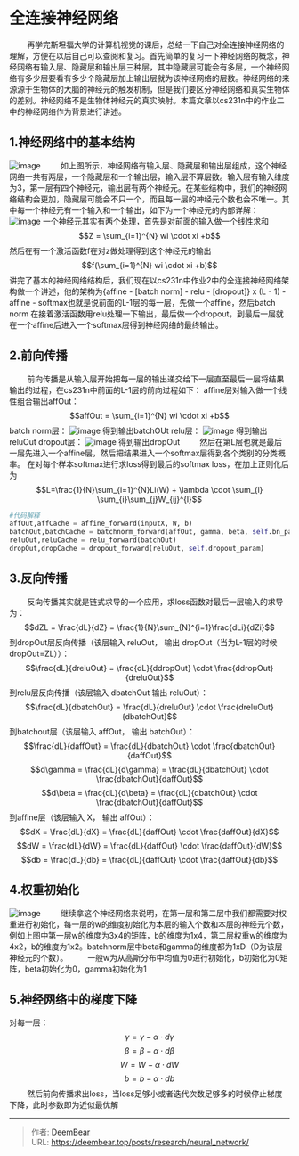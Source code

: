 # 全连接神经网络

&emsp;&emsp; 再学完斯坦福大学的计算机视觉的课后，总结一下自己对全连接神经网络的理解，方便在以后自己可以查阅和复习。首先简单的复习一下神经网络的概念，神经网络有输入层、隐藏层和输出层三种层，其中隐藏层可能会有多层，一个神经网络有多少层要看有多少个隐藏层加上输出层就为该神经网络的层数。神经网络的来源源于生物体的大脑的神经元的触发机制，但是我们要区分神经网络和真实生物体的差别。神经网络不是生物体神经元的真实映射。本篇文章以cs231n中的作业二中的神经网络作为背景进行讲述。
## 1.神经网络中的基本结构
![image](/images/neuralnetwork.png)
&emsp;&emsp; 如上图所示，神经网络有输入层、隐藏层和输出层组成，这个神经网络一共有两层，一个隐藏层和一个输出层，输入层不算层数。输入层有输入维度为3，第一层有四个神经元，输出层有两个神经元。在某些结构中，我们的神经网络结构会更加，隐藏层可能会不只一个，而且每一层的神经元个数也会不唯一。其中每一个神经元有一个输入和一个输出，如下为一个神经元的内部详解：
![image](/images/activate.png)
一个神经元其实有两个处理，首先是对前面的输入做一个线性求和$$Z = \sum_{i=1}^{N} wi \cdot xi +b$$
然后在有一个激活函数f在对z做处理得到这个神经元的输出
$$f(\sum_{i=1}^{N} wi \cdot xi +b)$$
讲完了基本的神经网络结构后，我们现在以cs231n中作业2中的全连接神经网络架构做一个讲述，他的架构为{affine - [batch norm] - relu - [dropout]} x (L - 1) - affine - softmax也就是说前面的L-1层的每一层，先做一个affine，然后batch norm 在接着激活函数用relu处理一下输出，最后做一个dropout，到最后一层就在一个affine后进入一个softmax层得到神经网络的最终输出。
## 2.前向传播
&emsp;&emsp; 前向传播是从输入层开始把每一层的输出递交给下一层直至最后一层将结果输出的过程，在cs231n中前面的L-1层的前向过程如下：
affine层对输入做一个线性组合输出affOut：
$$affOut = \sum_{i=1}^{N} wi \cdot xi +b$$
batch norm层：
![image](/images/batchnorm.png)
得到输出batchOUt
relu层：
![image](/images/relu.png)
得到输出reluOut
dropout层：
![image](/images/dropout.png)
得到输出dropOut
&emsp;&emsp; 然后在第L层也就是最后一层先进入一个affine层，然后把结果进入一个softmax层得到各个类别的分类概率。
在对每个样本softmax进行求loss得到最后的softmax loss，在加上正则化后为
$$L=\frac{1}{N}\sum_{i=1}^{N}Li(W) + \lambda \cdot \sum_{l} \sum_{i}\sum_{j}W_{ij}^{l}$$
``` python
#代码解释
affOut,affCache = affine_forward(inputX, W, b)
batchOut,batchCache = batchnorm_forward(affOut, gamma, beta, self.bn_params[i])
reluOut,reluCache = relu_forward(batchOut)
dropOut,dropCache = dropout_forward(reluOut, self.dropout_param)
```
## 3.反向传播
&emsp;&emsp; 反向传播其实就是链式求导的一个应用，求loss函数对最后一层输入的求导为：
$$dZL = \frac{dL}{dZ} = \frac{1}{N}\sum_{N}^{i=1}\frac{dLi}{dZi}$$
到dropOut层反向传播（该层输入 reluOut， 输出 dropOut（当为L-1层的时候dropOut=ZL））：
$$\frac{dL}{dreluOut} = \frac{dL}{ddropOut} \cdot \frac{ddropOut}{dreluOut}$$
到relu层反向传播（该层输入 dbatchOut 输出 reluOut）：
$$\frac{dL}{dbatchOut} = \frac{dL}{dreluOut} \cdot \frac{dreluOut}{dbatchOut}$$
到batchout层（该层输入 affOut， 输出 batchOut）：
$$\frac{dL}{daffOut} = \frac{dL}{dbatchOut} \cdot \frac{dbatchOut}{daffOut}$$
$$d\gamma = \frac{dL}{d\gamma} = \frac{dL}{dbatchOut} \cdot \frac{dbatchOut}{daffOut}$$
$$d\beta = \frac{dL}{d\beta} = \frac{dL}{dbatchOut} \cdot \frac{dbatchOut}{daffOut}$$
到affine层（该层输入 X， 输出 affOut）：
$$dX = \frac{dL}{dX} = \frac{dL}{daffOut} \cdot \frac{daffOut}{dX}$$
$$dW = \frac{dL}{dW} = \frac{dL}{daffOut} \cdot \frac{daffOut}{dW}$$
$$db = \frac{dL}{db} = \frac{dL}{daffOut} \cdot \frac{daffOut}{db}$$
## 4.权重初始化
![image](/images/neuralnetwork.png)
&emsp;&emsp; 继续拿这个神经网络来说明，在第一层和第二层中我们都需要对权重进行初始化，每一层的w的维度初始化为本层的输入个数和本层的神经元个数，例如上图中第一层w的维度为3x4的矩阵，b的维度为1x4，第二层权重w的维度为4x2，b的维度为1x2。batchnorm层中beta和gamma的维度都为1xD（D为该层神经元的个数）。
&emsp;&emsp; 一般w为从高斯分布中均值为0进行初始化，b初始化为0矩阵，beta初始化为0，gamma初始化为1
## 5.神经网络中的梯度下降
对每一层：
$$\gamma = \gamma - \alpha \cdot d\gamma$$
$$\beta = \beta - \alpha \cdot d\beta$$
$$W = W - \alpha \cdot dW$$
$$b = b - \alpha \cdot db$$
&emsp;&emsp; 然后前向传播求出loss，当loss足够小或者迭代次数足够多的时候停止梯度下降，此时参数即为近似最优解


---

> 作者: [DeemBear](https://deembear.top)  
> URL: https://deembear.top/posts/research/neural_network/  

